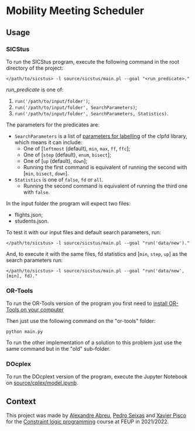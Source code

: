 # Mobility Meeting Scheduler

## Usage

### SICStus

To run the SICStus program, execute the following command in the root directory of the project:

```console
</path/to/sicstus> -l source/sicstus/main.pl --goal "<run_predicate>."
```

*run_predicate* is one of:

1.  `run('/path/to/input/folder')`;
2.  `run('/path/to/input/folder', SearchParameters)`;
3.  `run('/path/to/input/folder', SearchParameters, Statistics)`.

The parameters for the predicates are:
- `SearchParameters` is a list of [parameters for labelling](https://sicstus.sics.se/sicstus/docs/4.2.0/html/sicstus/Enumeration-Predicates.html) of the clpfd library, which means it can include:
  - One of [`leftmost` (default), `min`, `max`, `ff`, `ffc`];
  - One of [`step` (default), `enum`, `bisect`];
  - One of [`up` (default), `down`];
  - Running the first command is equivalent of running the second with [`min`, `bisect`, `down`].
- `Statistics` is one of `false`, `fd` or `all`.
  - Running the second command is equivalent of running the third one with `false`.

In the input folder the program will expect two files:
- flights.json;
- students.json.

To test it with our input files and default search parameters, run:

```console
</path/to/sicstus> -l source/sicstus/main.pl --goal "run('data/new')."
```

And, to execute it with the same files, fd statistics and [`min`, `step`, `up`] as the search parameters run:

```console
</path/to/sicstus> -l source/sicstus/main.pl --goal "run('data/new', [min], fd)."
```

### OR-Tools

To run the OR-Tools version of the program you first need to [install OR-Tools on your computer](https://developers.google.com/optimization/install)

Then just use the following command on the "or-tools" folder:
```console
python main.py
```

To run the other implementation of a solution to this problem just use the same command but in the "old" sub-folder.

### DOcplex

To run the DOcplext version of the program, execute the Jupyter Notebook on [source/cplex/model.ipynb](../source/cplex/model.ipynb).

## Context

This project was made by [Alexandre Abreu](https://github.com/xbreu), [Pedro Seixas](https://github.com/pedrojfs17) and [Xavier Pisco](https://github.com/Xavier-Pisco) for the [Constraint logic programming](https://sigarra.up.pt/feup/en/ucurr_geral.ficha_uc_view?pv_ocorrencia_id=486262) course at FEUP in 2021/2022.
